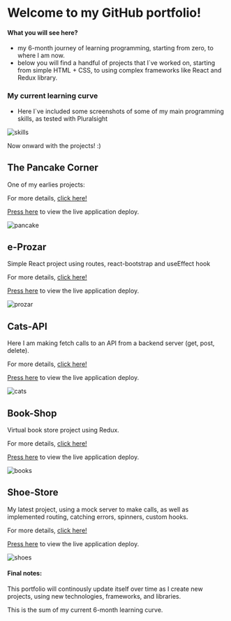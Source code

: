 # Welcome to my GitHub portfolio!

#### What you will see here?

- my 6-month journey of learning programming, starting from zero, to where I am now.
- below you will find a handful of projects that I`ve worked on, starting from simple HTML + CSS, to using complex frameworks like React and Redux library.

### My current learning curve

- Here I`ve included some screenshots of some of my main programming skills, as tested with Pluralsight

![skills](https://user-images.githubusercontent.com/77454751/122207311-aac91880-ceaa-11eb-9997-2faca5d3350b.JPG)

Now onward with the projects! :)

## The Pancake Corner

One of my earlies projects:

For more details, [click here!](https://github.com/Gabriel-Floricel/Pancake-Corner)

[Press here](https://pancake-corner.netlify.app/index.html) to view the live application deploy.

![pancake](https://user-images.githubusercontent.com/77454751/122210728-9dae2880-ceae-11eb-842d-33d4f702f993.JPG)

## e-Prozar

Simple React project using routes, react-bootstrap and useEffect hook

For more details, [click here!](https://github.com/Gabriel-Floricel/eProzar-React)

[Press here](https://eprozar-react.pages.dev/#/) to view the live application deploy.

![prozar](https://user-images.githubusercontent.com/77454751/122210770-aa328100-ceae-11eb-99f7-a24a008b3533.JPG)

## Cats-API

Here I am making fetch calls to an API from a backend server (get, post, delete).

For more details, [click here!](https://github.com/Gabriel-Floricel/Cats-API)

[Press here](https://cats-api.pages.dev/) to view the live application deploy.

![cats](https://user-images.githubusercontent.com/77454751/122210801-b3235280-ceae-11eb-8eca-0a97eb7a292b.JPG)

## Book-Shop

Virtual book store project using Redux.

For more details, [click here!](https://github.com/Gabriel-Floricel/Redux-Book-Shop)

[Press here](https://redux-book-shop.pages.dev/) to view the live application deploy.

![books](https://user-images.githubusercontent.com/77454751/122210970-e6fe7800-ceae-11eb-8514-9b00dac1a14d.JPG)

## Shoe-Store

My latest project, using a mock server to make calls, as well as implemented routing, catching errors, spinners, custom hooks.

For more details, [click here!](https://github.com/Gabriel-Floricel/Shoe-Store)

[Press here](https://shoe-store.pages.dev/) to view the live application deploy.

![shoes](https://user-images.githubusercontent.com/77454751/122211015-efef4980-ceae-11eb-9e52-c9cead17c09f.JPG)

#### Final notes:

This portfolio will continously update itself over time as I create new projects, using new technologies, frameworks, and libraries.

This is the sum of my current 6-month learning curve.
